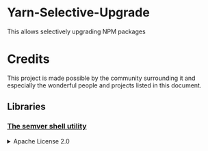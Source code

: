 # Yarn-Selective-Upgrade
This allows selectively upgrading NPM packages

# Credits

This project is made possible by the community surrounding it and especially the wonderful people and projects listed in this document.


## Libraries

### [The semver shell utility](https://github.com/fsaintjacques/semver-tool)

<details>
  <summary>Apache License 2.0</summary>

    https://github.com/fsaintjacques/semver-tool/blob/master/LICENSE

</details>

